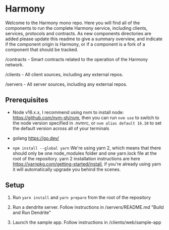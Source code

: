 # Harmony

Welcome to the Harmony mono repo. Here you will find all of the components to run the complete Harmony service, including clients, services, protocols and contracts. As new components directories are added please update this readme to give a summary overview, and indicate if the component origin is Harmony, or if a component is a fork of a component that should be tracked.

/contracts - Smart contracts related to the operation of the Harmony network.

/clients - All client sources, including any external repos.

/servers - All server sources, including any external repos.

## Prerequisites

- Node v16.x.x, I recommend using nvm to install node: <https://github.com/nvm-sh/nvm>, then you can run `nvm use` to switch to the node version specified in .nvmrc, or `nvm alias default 16.10` to set the default version across all of your terminals

- golang <https://go.dev/>

- `npm install --global yarn` We're using yarn 2, which means that there should only be one node_modules folder and one yarn.lock file at the root of the repository. yarn 2 installation instructions are here <https://yarnpkg.com/getting-started/install>, if you're already using yarn it will automatically upgrade you behind the scenes.

## Setup

1. Run `yarn install` and `yarn prepare` from the root of the repository

2. Run a dendrite server. Follow instructions in /servers/README.md "Build and Run Dendrite"

3. Launch the sample app. Follow instructions in /clients/web/sample-app
